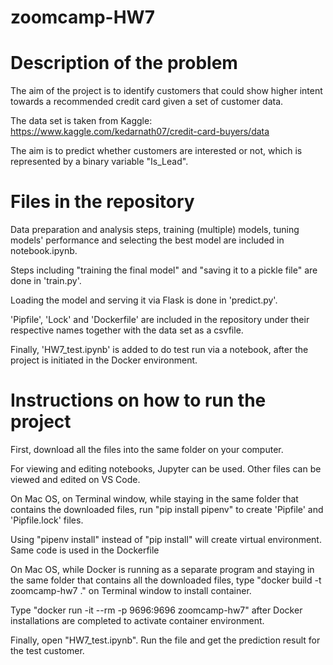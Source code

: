 # zoomcamp-HW7

# Description of the problem

The aim of the project is to identify customers that could show higher intent towards a recommended credit card given a set of customer data.

The data set is taken from Kaggle: https://www.kaggle.com/kedarnath07/credit-card-buyers/data

The aim is to predict whether customers are interested or not, which is represented by a binary variable "Is_Lead".

# Files in the repository

Data preparation and analysis steps, training (multiple) models, tuning models' performance and selecting the best model are included in notebook.ipynb.

Steps including "training the final model" and "saving it to a pickle file" are done in 'train.py'.

Loading the model and serving it via Flask is done in 'predict.py'.

'Pipfile', 'Lock' and 'Dockerfile' are included in the repository under their respective names together with the data set as a csvfile.

Finally, 'HW7_test.ipynb' is added to do test run via a notebook, after the project is initiated in the Docker environment. 

# Instructions on how to run the project

First, download all the files into the same folder on your computer. 

For viewing and editing notebooks, Jupyter can be used. Other files can be viewed and edited on VS Code.

On Mac OS, on Terminal window, while staying in the same folder that contains the downloaded files, run "pip install pipenv" to create 'Pipfile' and 'Pipfile.lock' files. 

Using "pipenv install" instead of "pip install" will create virtual environment. Same code is used in the Dockerfile

On Mac OS, while Docker is running as a separate program and staying in the same folder that contains all the downloaded files, type "docker build -t zoomcamp-hw7 ." on Terminal window to install container.

Type "docker run -it --rm -p 9696:9696 zoomcamp-hw7" after Docker installations are completed to activate container environment.

Finally, open "HW7_test.ipynb". Run the file and get the prediction result for the test customer.
